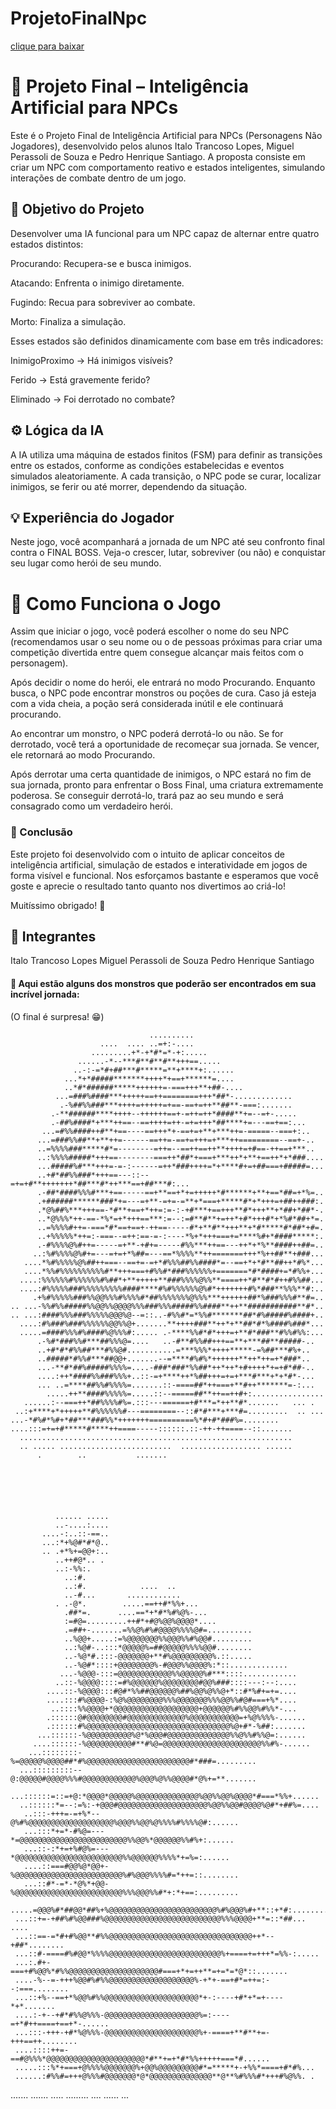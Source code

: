 # ProjetoFinalNpc

[clique para baixar](https://github.com/ItaloTL/ProjetoFinalNpc/raw/refs/heads/main/dist/publish.zip)

# 🧠 Projeto Final – Inteligência Artificial para NPCs
Este é o Projeto Final de Inteligência Artificial para NPCs (Personagens Não Jogadores), desenvolvido pelos alunos Italo Trancoso Lopes, Miguel Perassoli de Souza e Pedro Henrique Santiago. A proposta consiste em criar um NPC com comportamento reativo e estados inteligentes, simulando interações de combate dentro de um jogo.

## 🎯 Objetivo do Projeto
Desenvolver uma IA funcional para um NPC capaz de alternar entre quatro estados distintos:

Procurando: Recupera-se e busca inimigos.

Atacando: Enfrenta o inimigo diretamente.

Fugindo: Recua para sobreviver ao combate.

Morto: Finaliza a simulação.

Esses estados são definidos dinamicamente com base em três indicadores:

InimigoProximo → Há inimigos visíveis?

Ferido → Está gravemente ferido?

Eliminado → Foi derrotado no combate?

## ⚙️ Lógica da IA
A IA utiliza uma máquina de estados finitos (FSM) para definir as transições entre os estados, conforme as condições estabelecidas e eventos simulados aleatoriamente.
A cada transição, o NPC pode se curar, localizar inimigos, se ferir ou até morrer, dependendo da situação.

## 💡 Experiência do Jogador
Neste jogo, você acompanhará a jornada de um NPC até seu confronto final contra o FINAL BOSS. Veja-o crescer, lutar, sobreviver (ou não) e conquistar seu lugar como herói de seu mundo.

# 👾 Como Funciona o Jogo
Assim que iniciar o jogo, você poderá escolher o nome do seu NPC (recomendamos usar o seu nome ou o de pessoas próximas para criar uma competição divertida entre quem consegue alcançar mais feitos com o personagem).

Após decidir o nome do herói, ele entrará no modo Procurando. Enquanto busca, o NPC pode encontrar monstros ou poções de cura. Caso já esteja com a vida cheia, a poção será considerada inútil e ele continuará procurando.

Ao encontrar um monstro, o NPC poderá derrotá-lo ou não. Se for derrotado, você terá a oportunidade de recomeçar sua jornada. Se vencer, ele retornará ao modo Procurando.

Após derrotar uma certa quantidade de inimigos, o NPC estará no fim de sua jornada, pronto para enfrentar o Boss Final, uma criatura extremamente poderosa. Se conseguir derrotá-lo, trará paz ao seu mundo e será consagrado como um verdadeiro herói.

### 📌 Conclusão

Este projeto foi desenvolvido com o intuito de aplicar conceitos de inteligência artificial, simulação de estados e interatividade em jogos de forma visível e funcional.
Nos esforçamos bastante e esperamos que você goste e aprecie o resultado tanto quanto nos divertimos ao criá-lo!

Muitíssimo obrigado! 🤗

## 👥 Integrantes
Italo Trancoso Lopes
Miguel Perassoli de Souza
Pedro Henrique Santiago

#### 🤯 Aqui estão alguns dos monstros que poderão ser encontrados em sua incrível jornada:
(O final é surpresa! 😁)


                                                                             
                                   ..........                                
                        ....  .... ..=+:-....                                
                      .........+*-+*#*=*-+:.....                             
                   ......-*--***#**#**#**+++==.....                          
                  ..-:-=*#+##***#*****=**+****+:......                       
                ...*+*#####*******++++*+==+******=....                       
                ..*#*######*****++++++=-===+++**+##-....                     
              ...=###%####***+++++==++========+++*##*-.............          
               .-%##%%###***++++=+++++=+==-==+=++**##**-===:.......          
             .-**######****++++--++++++==+-=++=++*####**+=--=+-.....         
             .-##%####*+***++==--==++++=++-=+=+++*##****+=---==+==:...       
           ...=#%%####++#**+==----==+++*+-==+=+**+***++=-=====--===+:..      
          ...=###%%##**+**++=------==++=-==+=+++=+***++=========--==+-..     
          ..=%%%%###*****#*=--------=++=--==++==++**++++=+#==-++==+***..     
          ..:%%%%#####*+++==--------===++*##*+===+***++*+**+==++*+*###....   
          ...#####%#***+++=-=-:------=++*###++++=*+****#+=+##===+#####=...   
          ..+#*##%%###*+++==---::--=+=+#**+++++++*##***#*++***==+##***#:...  
          .-##*####%%%#***+==-----==+**==+*+=+++++*#******+**+==*##=+*%=..   
          .+######******###*+=---=+**-=+=-=**+*===+*****#*+*+++=+##++###:.   
          .*@%##%***+++==-*#**+==+*++=:=-:-+#***+==+++**#*+++**+*##+*##*-.   
          ..*@%%%*++-==-*%*=+*+++==***:=--:=#**#**+=++*+#*+++#*+*%#*##+*=.   
          ..=%%%%#++=-===*#*==+==+-++==-----#*+**#**+++**+*#*****#*##*+#=.   
          ..+%%%%%*++=:-===--=++:==-=-:----*%+*+++===+=****%#+*####*****:.   
          .-#%%%%@%#++=-----=+**-+#+=-----#%%***++==---++*+*%**####++##=..   
         ..:%#%%%%@%#+=---=+=+*%##=---==*%%%%**++=======+++*%++##**+###...   
       ....*%#%%%%%@%##++===--==+=-=+*#%%%##%%####*=--==+*+*#**##++*#%*...   
       ....*%%#%%%%%%%%%%#**+++===+#%%#*###%%%%%%+=======*#*####+=*#%%+...   
      ....:%%%%%%#%%%%%%#%##*+**+++++**###%%%%@%%**====++*#**#*#++#%%##...   
      ....:#%%%%%###%%%%%%%%%####****#%#%%%%%%@%#*+++++++#%*###**%%%**#:..   
         .+%#%%%%%###%%@@%%%#%%%%#*##%%%%%%%@%%%***++++++##*%###%%%#**#=..   
    .. ...-%%#%%#####%%@@%%@@@@%%%###%%%#####%%####**++**###########**#*..   
    .. ...:####%%%###%%%%%@@@%@--=::..-#%%#*=*%%#*******##*#%#####%####+..   
      ....:#%###%###%%%%%%@@%%@+.......**++++###**++*+**##*#*%####%###*...   
      .....=####%%%#%####%@%%%#:..... .-****%%#*#*+++=+**#*###**#%%#%%:...   
          .-%#*###%%#***##%%%@=....   ..-#**#%%##+++==**+***##**#####-..     
          ..+#*#*#%%##***#%%@#...........=***%%%*++++*****-=%##***#%+..      
          ..#####*#%%#***##@@+.......--=****#%#%*++++++**++*++=+*###*..      
          ...-**#*##%#####%%%%=....-###*###*%%##*++*++*+#++++*+=+#*##-..     
          ....:++*####%%###%%%+..::-=+****++*%##+++=+=+***#***+*+*#*-...     
          ... ..=****##%%#%%%%=.......::-====##*++===+**#++*******=-:...     
            .....++**####%%%%%=.....::--=====##**++==++#+:................   
       ......:--===++*##%%%%#%=.:::---======+#***=*++**#*.......   ... .     
     ..:+****+*+++++**#%%%%%%#---========--::#*#***+***#=.........  .. ...   
    ...-*#%#*%#+*##***###%%*+++++++==========%*#+#*###%=........             
    ....:::=+=+#*****#****++====-----::::::.::-++-++====--::.......          
      .............................................................          
      .. ..... .........................  .................. ......          
          .        ..           .......                                      
                                                                             
                                                                             




              ...... .....                                                    
              ..-....:....                                                   
           ....-:..::-==..                                                   
           ...:*+%@#*#*@..                                                   
           .. .+*%+=@@+:..                                                   
              ..++#@*.. .                                                    
              ..:-%%:.                                                       
                ..:#.                                                        
                ..:#.            ....  ..                                    
                ..-#...       ............                                   
              . .-@*.        .....==++#*%%+...                               
                .##*=.      ....==*+*#*%#%@%-...                             
                :=#@=.........++#*+#@%@@%@@@@*....                           
                .=##+-.......=%%@%#%#@@@@%%%%@#=..........                   
                ..%@@+.....:=%@@@@@@@%%@@@%%#%@@#.........                   
                ..:%@#-..:::*@@@@@%=##@@@@@%%%%@@#........                   
                ..-%@*#.:::-@@@@@@@+**#%@@@@@@@@@%.::.....                   
                ..-%@#*::::+@@@@@@@@%-#@@@%%@@@@%:*::.............           
               ...-%@@@-:::=@@@@@@@@@@@@%%@@@@@%#***::::............         
              ..::-%@@@@::::=#%@@@@@@%@@@@@@@@#@@%###::::---:--:....         
            ....::-%@@@@:::#@#*%%##@@@@@@%##%@@%@%%@+*::#*%#+=+=....         
            ....:::#%@@@@-:%@%@@@@@@@@%%%@@@@@@@%%%@@%%#@#===+%*....         
             ..::::%%@@@@+*@@@@@@@@@@@@@@@@@@@+@@@@@@%#%%@@%#%%*-...         
            .::::::@#@@@@@@@@#@@@@@@@@@@@@@%@@@@@@@@@@@=+%@%%%%-......       
            .::::::#%@@@@@@@@@@@@@@@@@@@@@@@@@@@@@@@@%@+#*-%##:.......       
          ...::::::-%@@@@@@@@@@%@*%@@@#@@@@@@@@@@@@@@%%@%%#%%@=:......       
         ....::::::-%@@@@@@@@@@#**#%@=@@@@@@@@@@@@@@@@@@@@@@%%#%-......      
        ...::::::::-%=@@@@@%@@@@##*#%@@@@@@@@@@@@@@@@@@@@@@@#*###=.........  
      ...:::::::::--@:@@@@@#@@@@%%%#@@@@@@@@@@@@%@@@%@%%@@@@#*@%+=**.......  
      ...::::::=::=+@:*@@@@*@@@@@%@@@@@@@@@@@@@@%@@%%@@%@@@@*#===*%%+......  
      ..::::::*=--:=%:-+@@@#@@@@@@@@@@@@@@@@@@@@%@@%%@@#@@@@%@#*+##%=....    
       ..:::-+++=-=+%*--@%#%@@@@@@@@@@@@@@@@@@@%@@@%%@@%@%%%%#%%%%@#:......  
       ...:::*+=*-#%@=---*=@@@@@@@@@@@@@@@@@@@@@@@@%%@@%*@@@@@@%%#%+:......  
       ...::-:*+=+%#@%=---*@@@@@@@@@@@@@@@@@@@@@@@@%%@@@@@@%%%%*+=%=:......  
       ....::===#@@%@*@@+-%@@@@@@@@@@@@@@@@@@@@@@@@%#%@@@%%%%#=*++=::........
       ...::#*-=*-*@%*+@@-%@@@@@@@@@@@@@@@@@@@@@@@@%%%@@@%%#*+:*+==:.........
     .....=@@@%#*##@@*##%+%@@@@@@@@@@@@@@@@@@@@@@@@%#%@@@%#+**::+*#:.........
     ...::+=-+##%#%@@###%@@@@@@@@@@@@@@@@@@@@@@@@@@%%%@@@@+**=::*##... ....  
     ...::==-=*#+#%@@**#%%@@@@@@@@@@@@@@@@@@@@@@@@@@@@@@@@++*--+##*........  
     ...::#-====#%#@@*%%%%@@@@@@@@@@@@@@@@@@@@@@@@@%+====+=+++*=%%-:.....    
     ...:.#+-===+#%@@%*#%%@@@@@@@@@@@@@@@@@@@@#===+*+=++**=+=*=*@*::.......  
     ....-%--=-+++%@@#%#%%@@@@@@@@@@@@@@@@@@@%-+*+-==+#*=++=:--:===........  
     ...::+%--==+*%@@%#%%@@@@@@@@@@@@@@@@@@@@@*+-:----+#*+*=+----*+*.......  
     ....:-+--+#*#%%@%%%-@@@@@@@@@@@@@@@@@@@@@%=:----=+*#++====+==+*-......  
     ...:::-+++-+#*%@%%%-@@@@@@@@@@@@@@@@@@@@@%+-====+**#**+=-+++==++........
     ....::::++=-==#@%%%*@@@@@@@@@@@@@@@@@@@@@@*#**+=+*#*%%+++++===*#......  
     .....:::%*+===+@%%%%@@@@@@@%+@@%@@@@@@@@@#*=*****+-+%%*====+#*#%...     
     ......:#%%#=+++@%%%#@@@@@@@*@*@@@@@@@@@@@@@@**@**%#%%%#*+++#%@%%. .  
  .......              .......       ..... .........  ....    ......      ... 
